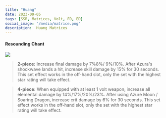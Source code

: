 ```yaml
---
title: "Huang"
date: 2023-09-05
tags: [SSR, Matrices, Volt, FD, ED]
social_image: '/media/matrice.png'
description:  Huang Matrices
---
```

#### Resounding Chant

![](https://telegra.ph/file/25cdb8ade6eecd8365ce6.png)

> **2-piece:** Increase final damage by 7%8%/ 9%/10%. After Azura's shockwave lands a hit, increase skill damage by 15% for 30 seconds. This set effect works in the off-hand slot, only the set with the highest star rating will take effect.		

> **4-piece:** When equipped with at least 1 volt weapon, increase all elemental damage by 14%/17%/20%/23%. After using Azure Moon / Soaring Dragon, increase crit damage by 6% for 30 seconds. This set effect works in the off-hand slot, only the set with the highest star rating will take effect.		